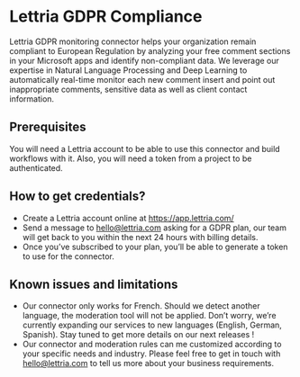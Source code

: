 
# Lettria GDPR Compliance

Lettria GDPR monitoring connector helps your organization remain compliant to European Regulation by analyzing your free comment sections in your Microsoft apps and identify non-compliant data.
We leverage our expertise in Natural Language Processing and Deep Learning to automatically real-time monitor each new comment insert and point out inappropriate comments, sensitive data as well as client contact information.

## Prerequisites

You will need a Lettria account to be able to use this connector and build workflows with it.
Also, you will need a token from a project to be authenticated.

## How to get credentials?

- Create a Lettria account online at https://app.lettria.com/
- Send a message to hello@lettria.com asking for a GDPR plan, our team will get back to you within the next 24 hours with billing details.
- Once you’ve subscribed to your plan, you’ll be able to generate a token to use for the connector.

## Known issues and limitations

- Our connector only works for French. Should we detect another language, the moderation tool will not be applied.
Don’t worry, we’re currently expanding our services to new languages (English, German, Spanish). Stay tuned to get more details on our next releases !
- Our connector and moderation rules can me customized according to your specific needs and industry. Please feel free to get in touch with hello@lettria.com to tell us more about your business requirements.